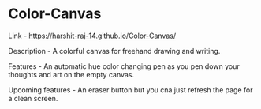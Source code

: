# Color-Canvas

Link - https://harshit-raj-14.github.io/Color-Canvas/


Description - A colorful canvas for freehand drawing and writing.


Features -  An automatic hue color changing pen as you pen down your thoughts and art on the empty canvas.


Upcoming features - An eraser button but you cna just refresh the page for a clean screen.

